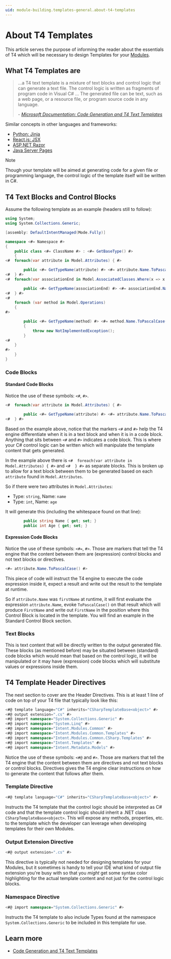 ```yaml
---
uid: module-building.templates-general.about-t4-templates
---
```

# About T4 Templates

This article serves the purpose of informing the reader about the essentials of T4 which will be necessary to design Templates for your [Modules](xref:application-development.applications-and-solutions.about-modules).

## What T4 Templates are

> ...a T4 text template is a mixture of text blocks and control logic that can generate a text file. The control logic is written as fragments of program code in Visual C# ... The generated file can be text, such as a web page, or a resource file, or program source code in any language.
>
> *- [Microsoft Documentation: Code Generation and T4 Text Templates](https://docs.microsoft.com/en-us/visualstudio/modeling/code-generation-and-t4-text-templates?view=vs-2022)*

Similar concepts in other languages and frameworks:

* [Python: Jinja](https://jinja.palletsprojects.com/en/3.0.x/templates/)
* [React.js: JSX](https://reactjs.org/docs/introducing-jsx.html)
* [ASP.NET Razor](https://www.w3schools.com/asp/razor_syntax.asp)
* [Java Server Pages](https://www.baeldung.com/spring-template-engines#java-server-pages)

> [!NOTE]
> Though your template will be aimed at generating code for a given file or programming language, the control logic of the template itself will be written in C#.

## T4 Text Blocks and Control Blocks

Assume the following template as an example (headers still to follow):

```csharp
using System;
using System.Collections.Generic;

[assembly: DefaultIntentManaged(Mode.Fully)]

namespace <#= Namespace #>
{
    public class <#= ClassName #> : <#= GetBaseType() #>
    {
<#  foreach(var attribute in Model.Attributes) { #>

        public <#= GetTypeName(attribute) #> <#= attribute.Name.ToPascalCase() #> { get; set; }
<#  } #>
<#  foreach(var associationEnd in Model.AssociatedClasses.Where(x => x.IsNavigable)) { #>

        public <#= GetTypeName(associationEnd) #> <#= associationEnd.Name.ToPascalCase() #> { get; set; }
<#  } #>
<#
    foreach (var method in Model.Operations)
    { 
#>

        public <#= GetTypeName(method) #> <#= method.Name.ToPascalCase() #>(<#= string.Join(", ", method.Parameters.Select(s => $"{GetTypeName(s)} {s.Name.ToCamelCase()}")) #>)
        {
            throw new NotImplementedException();
        }
<#
    } 
#>
    }
}
```

### Code Blocks

#### Standard Code Blocks

Notice the use of these symbols: `<#`, `#>`.

```csharp
<#  foreach(var attribute in Model.Attributes) { #>

        public <#= GetTypeName(attribute) #> <#= attribute.Name.ToPascalCase() #> { get; set; }
<#  } #>
```

Based on the example above, notice that the markers `<#` and `#>` help the T4 engine differentiate when it is in a text block and when it is in a code block. Anything that sits between `<#` and `#>` indicates a code block. This is where your C# control logic can be written which will manipulate the template content that gets generated.

In the example above there is `<#  foreach(var attribute in Model.Attributes) { #>` and `<#  } #>` as separate blocks. This is broken up to allow for a text block between them to be generated based on each `attribute` found in `Model.Attributes`.

So if there were two attributes in `Model.Attributes`:

* Type: `string`, Name: `name`
* Type: `int`, Name: `age`

It will generate this (including the whitespace found on that line):

```csharp
        public string Name { get; set; }
        public int Age { get; set; }
```

#### Expression Code Blocks

Notice the use of these symbols: `<#=`, `#>`. Those are markers that tell the T4 engine that the content between them are (expression) control blocks and not text blocks or directives.

```csharp
<#= attribute.Name.ToPascalCase() #>
```

This piece of code will instruct the T4 engine to execute the code expression inside it, expect a result and write out the result to the template at runtime.

So if `attribute.Name` was `firstName` at runtime, it will first evaluate the expression `attribute.Name`, evoke `ToPascalCase()` on that result which will produce `FirstName` and write out `FirstName` in the position where this Control Block is located in the template. You will find an example in the Standard Control Block section.

### Text Blocks

This is text content that will be directly written to the output generated file. These blocks (as mentioned before) may be situated between (standard) code blocks which would mean that based on the control logic, it will be manipulated or it may have (expression) code blocks which will substitute values or expressions inside them.

## T4 Template Header Directives

The next section to cover are the Header Directives. This is at least 1 line of code on top of your T4 file that typically look like this:

```csharp
<#@ template language="C#" inherits="CSharpTemplateBase<object>" #>
<#@ output extension=".cs" #>
<#@ import namespace="System.Collections.Generic" #>
<#@ import namespace="System.Linq" #>
<#@ import namespace="Intent.Modules.Common" #>
<#@ import namespace="Intent.Modules.Common.Templates" #>
<#@ import namespace="Intent.Modules.Common.CSharp.Templates" #>
<#@ import namespace="Intent.Templates" #>
<#@ import namespace="Intent.Metadata.Models" #>
```

Notice the use of these symbols: `<#@` and `#>`. Those are markers that tell the T4 engine that the content between them are directives and not text blocks or control blocks. Directives gives the T4 engine clear instructions on how to generate the content that follows after them.

### Template Directive

```csharp
<#@ template language="C#" inherits="CSharpTemplateBase<object>" #>
```

Instructs the T4 template that the control logic should be interpreted as C# code and that the template control logic should inherit a .NET class `CSharpTemplateBase<object>`. This will expose any methods, properties, etc. to the template which the developer can leverage when developing templates for their own Modules.

### Output Extension Directive

```csharp
<#@ output extension=".cs" #>
```

This directive is typically not needed for designing templates for your Modules, but it sometimes is handy to tell your IDE what kind of output file extension you're busy with so that you *might* get some syntax color highlighting for the actual template content and not just for the control logic blocks.

### Namespace Directive

```csharp
<#@ import namespace="System.Collections.Generic" #>
```

Instructs the T4 template to also include Types found at the namespace `System.Collections.Generic` to be included in this template for use.

## Learn more

* [Code Generation and T4 Text Templates](https://docs.microsoft.com/en-us/visualstudio/modeling/code-generation-and-t4-text-templates?view=vs-2022)